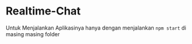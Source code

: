 # Realtime-Chat

Untuk Menjalankan Aplikasinya hanya dengan menjalankan 
```npm start``` di masing masing folder